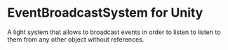 # EventBroadcastSystem for Unity
A light system that allows to broadcast events in order to listen to listen to them from any other object without references.
